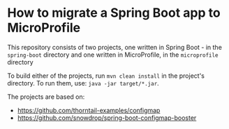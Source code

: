 # How to migrate a Spring Boot app to MicroProfile        
This repository consists of two projects, one written in Spring Boot - in the `spring-boot` 
directory and one written in MicroProfile, in the `microprofile` directory

To build either of the projects, run `mvn clean install` in the project's directory.
To run them, use: `java -jar target/*.jar`.

The projects are based on:
- https://github.com/thorntail-examples/configmap
- https://github.com/snowdrop/spring-boot-configmap-booster